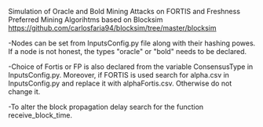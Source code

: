Simulation of Oracle and Bold Mining Attacks on FORTIS and Freshness Preferred Mining Algorihtms based on Blocksim  https://github.com/carlosfaria94/blocksim/tree/master/blocksim

-Nodes can be set from InputsConfig.py file along with their hashing powes. If a node is not honest, the types "oracle" or "bold" needs to be declared.

-Choice of Fortis or FP is also declared from the variable ConsensusType in InputsConfig.py. Moreover, if FORTIS is used search for alpha.csv in  InputsConfig.py and replace it  with alphaFortis.csv. Otherwise do not change it.

-To alter the block propagation delay search for the function receive_block_time.

